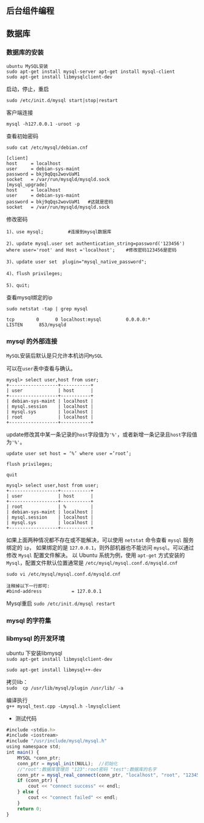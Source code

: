 ## 后台组件编程

## 数据库
### 数据库的安装
```
ubuntu MySQL安装
sudo apt-get install mysql-server apt-get install mysql-client
sudo apt-get install libmysqlclient-dev
```
启动，停止，重启
```
sudo /etc/init.d/mysql start|stop|restart
```

客户端连接
```
mysql -h127.0.0.1 -uroot -p
```

查看初始密码

`sudo cat /etc/mysql/debian.cnf`
```
[client]
host     = localhost
user     = debian-sys-maint
password = bkj9qQqs2wovUaM1
socket   = /var/run/mysqld/mysqld.sock
[mysql_upgrade]
host     = localhost
user     = debian-sys-maint
password = bkj9qQqs2wovUaM1   #这就是密码
socket   = /var/run/mysqld/mysqld.sock
```

修改密码
```
1)、use mysql;         #连接到mysql数据库

2)、update mysql.user set authentication_string=password('123456') where user='root' and Host ='localhost';    #修改密码123456是密码

3)、update user set  plugin="mysql_native_password";     

4)、flush privileges;

5)、quit; 
```

查看mysql绑定的ip
```
sudo netstat -tap | grep mysql

tcp        0      0 localhost:mysql         0.0.0.0:*               LISTEN      853/mysqld  
```


### mysql 的外部连接

`MySQL`安装后默认是只允许本机访问`MySQL`

可以在`user`表中查看与确认。
```
mysql> select user,host from user;
+------------------+-----------+
| user             | host      |
+------------------+-----------+
| debian-sys-maint | localhost |
| mysql.session    | localhost |
| mysql.sys        | localhost |
| root             | localhost |
+------------------+-----------+
```

update修改其中某一条记录的`host`字段值为`'%'`，或者新增一条记录且`host`字段值为`'%'`。
```
update user set host = ‘%’ where user =’root’;

flush privileges;

quit

mysql> select user,host from user;
+------------------+-----------+
| user             | host      |
+------------------+-----------+
| root             | %         |
| debian-sys-maint | localhost |
| mysql.session    | localhost |
| mysql.sys        | localhost |
+------------------+-----------+
```
如果上面两种情况都不存在或不能解决，可以使用 `netstat` 命令查看 `mysql` 服务绑定的 `ip`， 如果绑定的是 `127.0.0.1`，则外部机器也不能访问 `mysql`。可以通过修改 `Mysql` 配置文件解决。 以 Ubuntu 系统为例，使用 `apt-get` 方式安装的 `Mysql`，配置文件默认位置通常是 `/etc/mysql/mysql.conf.d/mysqld.cnf`

```
sudo vi /etc/mysql/mysql.conf.d/mysqld.cnf

注释掉以下一行即可:
#bind-address           = 127.0.0.1
```

Mysql重启 
`sudo /etc/init.d/mysql restart`

### mysql 的字符集

### libmysql 的开发环境
ubuntu 下安装libmysql           
`sudo apt-get install libmysqlclient-dev`

`sudo apt-get install libmysql++-dev`

拷贝lib：           
`sudo  cp /usr/lib/mysql/plugin /usr/lib/ -a`

编译执行            
`g++ mysql_test.cpp -Lmysql.h -lmysqlclient`

- 测试代码
```js
#include <stdio.h>
#include <iostream>
#include "/usr/include/mysql/mysql.h"
using namespace std;
int main() {
    MYSQL *conn_ptr;
    conn_ptr = mysql_init(NULL);  //初始化
    //"root":数据库管理员 "123":root密码 "test":数据库的名字
    conn_ptr = mysql_real_connect(conn_ptr, "localhost", "root", "123456","lingsheng-test", 0, NULL, 0);//连接数据库 1则success or failed
    if (conn_ptr) {
        cout << "connect success" << endl;
    } else {
        cout << "connect failed" << endl;
    }
    return 0;
}
```


